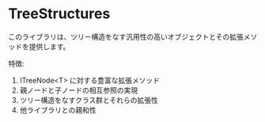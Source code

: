 # TreeStructures

このライブラリは、ツリー構造をなす汎用性の高いオブジェクトとその拡張メソッドを提供します。

特徴:
1. ITreeNode\<T> に対する豊富な拡張メソッド
1. 親ノードと子ノードの相互参照の実現
1. ツリー構造をなすクラス群とそれらの拡張性
1. 他ライブラリとの親和性
